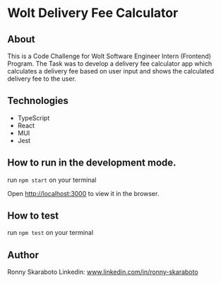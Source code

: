 # Wolt Delivery Fee Calculator

## About

This is a Code Challenge for Wolt Software Engineer Intern (Frontend) Program. The Task was to develop a delivery fee calculator app which calculates a delivery fee based on user input and shows the calculated delivery fee to the user.

## Technologies

- TypeScript
- React
- MUI
- Jest

## How to run in the development mode.

run `npm start` on your terminal

Open [http://localhost:3000](http://localhost:3000) to view it in the browser.

## How to test

run `npm test` on your terminal

## Author

Ronny Skaraboto
Linkedin: www.linkedin.com/in/ronny-skaraboto
